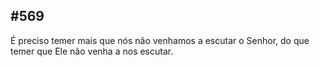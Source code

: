 ## #569 

É preciso temer mais que nós não venhamos a escutar o Senhor, do que temer que Ele não venha a nos escutar.
